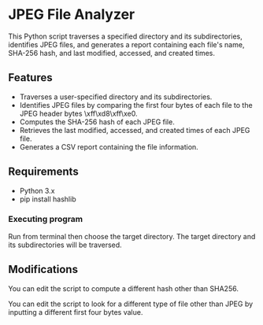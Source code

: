 # JPEG File Analyzer

This Python script traverses a specified directory and its subdirectories, identifies JPEG files, and generates a report containing each file's name, SHA-256 hash, and last modified, accessed, and created times.

## Features

- Traverses a user-specified directory and its subdirectories.
- Identifies JPEG files by comparing the first four bytes of each file to the JPEG header bytes \xff\xd8\xff\xe0.
- Computes the SHA-256 hash of each JPEG file.
- Retrieves the last modified, accessed, and created times of each JPEG file.
- Generates a CSV report containing the file information.

## Requirements

- Python 3.x
- pip install hashlib

### Executing program

Run from terminal then choose the target directory. The target directory and its subdirectories will be traversed. 

## Modifications 

You can edit the script to compute a different hash other than SHA256. 

You can edit the script to look for a different type of file other than JPEG by inputting a different first four bytes value. 
